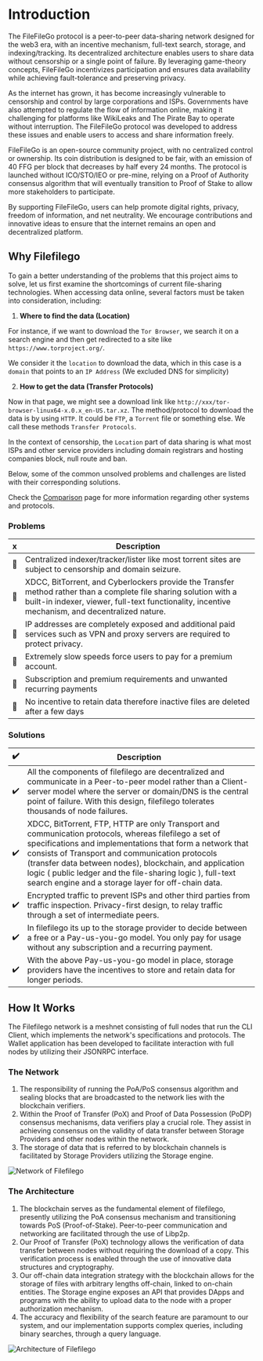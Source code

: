 # Introduction

<Bit/>

The FileFileGo protocol is a peer-to-peer data-sharing network designed for the web3 era, with an incentive mechanism, full-text search, storage, and indexing/tracking. Its decentralized architecture enables users to share data without censorship or a single point of failure. By leveraging game-theory concepts, FileFileGo incentivizes participation and ensures data availability while achieving fault-tolerance and preserving privacy.

As the internet has grown, it has become increasingly vulnerable to censorship and control by large corporations and ISPs. Governments have also attempted to regulate the flow of information online, making it challenging for platforms like WikiLeaks and The Pirate Bay to operate without interruption. The FileFileGo protocol was developed to address these issues and enable users to access and share information freely.

FileFileGo is an open-source community project, with no centralized control or ownership. Its coin distribution is designed to be fair, with an emission of 40 FFG per block that decreases by half every 24 months. The protocol is launched without ICO/STO/IEO or pre-mine, relying on a Proof of Authority consensus algorithm that will eventually transition to Proof of Stake to allow more stakeholders to participate.

By supporting FileFileGo, users can help promote digital rights, privacy, freedom of information, and net neutrality. We encourage contributions and innovative ideas to ensure that the internet remains an open and decentralized platform.

## Why Filefilego

To gain a better understanding of the problems that this project aims to solve, let us first examine the shortcomings of current file-sharing technologies. When accessing data online, several factors must be taken into consideration, including:

1. **Where to find the data (Location)**

For instance, if we want to download the `Tor Browser`, we search it on a search engine and then get redirected to a site like `https://www.torproject.org/`.

We consider it the `location` to download the data, which in this case is a `domain` that points to an `IP Address` (We excluded DNS for simplicity)

2. **How to get the data (Transfer Protocols)**

Now in that page, we might see a download link like `http://xxx/tor-browser-linux64-x.0.x_en-US.tar.xz`. The method/protocol to download the data is by using `HTTP`. It could be `FTP`, a `Torrent` file or something else. We call these methods `Transfer Protocols`.

In the context of censorship, the `Location` part of data sharing is what most ISPs and other service providers including domain registrars and hosting companies block, null route and ban.

Below, some of the common unsolved problems and challenges are listed with their corresponding solutions.


Check the [Comparison](./comparison.md) page for more information regarding other systems and protocols.

### Problems

| x | Description          | 
|---|----------------------| 
| :red_circle:| Centralized indexer/tracker/lister like most torrent sites are subject to censorship and domain seizure.   | 
| :red_circle:| XDCC, BitTorrent, and Cyberlockers provide the Transfer method rather than a complete file sharing solution with a built-in indexer, viewer, full-text functionality, incentive mechanism, and decentralized nature.                 | 
| :red_circle:| IP addresses are completely exposed and additional paid services such as VPN and proxy servers are required to protect privacy. | 
| :red_circle:| Extremely slow speeds force users to pay for a premium account. | 
| :red_circle:| Subscription and premium requirements and unwanted recurring payments | 
| :red_circle:| No incentive to retain data therefore inactive files are deleted after a few days | 


### Solutions

| :heavy_check_mark: | Description          | 
|---|----------------------| 
| :heavy_check_mark:| All the components of filefilego are decentralized and communicate in a Peer-to-peer model rather than a Client-server model where the server or domain/DNS is the central point of failure. With this design, filefilego tolerates thousands of node failures.  | 
| :heavy_check_mark:| XDCC, BitTorrent, FTP, HTTP are only Transport and communication protocols, whereas filefilego a set of specifications and implementations that form a network that consists of Transport and communication protocols (transfer data between nodes), blockchain, and application logic ( public ledger and the file-sharing logic ), full-text search engine and a storage layer for off-chain data.       | 
| :heavy_check_mark:| Encrypted traffic to prevent ISPs and other third parties from traffic inspection. Privacy-first design, to relay traffic through a set of intermediate peers. | 
| :heavy_check_mark:| In filefilego its up to the storage provider to decide between a free or a Pay-us-you-go model. You only pay for usage without any subscription and a recurring payment.  | 
| :heavy_check_mark:| With the above Pay-us-you-go model in place, storage providers have the incentives to store and retain data for longer periods. | 





## How It Works

The Filefilego network is a meshnet consisting of full nodes that run the CLI Client, which implements the network's specifications and protocols. The Wallet application has been developed to facilitate interaction with full nodes by utilizing their JSONRPC interface.

### The Network

1. The responsibility of running the PoA/PoS consensus algorithm and sealing blocks that are broadcasted to the network lies with the blockchain verifiers.
2. Within the Proof of Transfer (PoX) and Proof of Data Possession (PoDP) consensus mechanisms, data verifiers play a crucial role. They assist in achieving consensus on the validity of data transfer between Storage Providers and other nodes within the network.
3. The storage of data that is referred to by blockchain channels is facilitated by Storage Providers utilizing the Storage engine.



![Network of Filefilego](/documentation/ffg_net.svg)

### The Architecture

1. The blockchain serves as the fundamental element of filefilego, presently utilizing the PoA consensus mechanism and transitioning towards PoS (Proof-of-Stake). Peer-to-peer communication and networking are facilitated through the use of Libp2p.
2. Our Proof of Transfer (PoX) technology allows the verification of data transfer between nodes without requiring the download of a copy. This verification process is enabled through the use of innovative data structures and cryptography.
3. Our off-chain data integration strategy with the blockchain allows for the storage of files with arbitrary lengths off-chain, linked to on-chain entities. The Storage engine exposes an API that provides DApps and programs with the ability to upload data to the node with a proper authorization mechanism.
4. The accuracy and flexibility of the search feature are paramount to our system, and our implementation supports complex queries, including binary searches, through a query language.

![Architecture of Filefilego](/documentation/ffg_arch.png)


